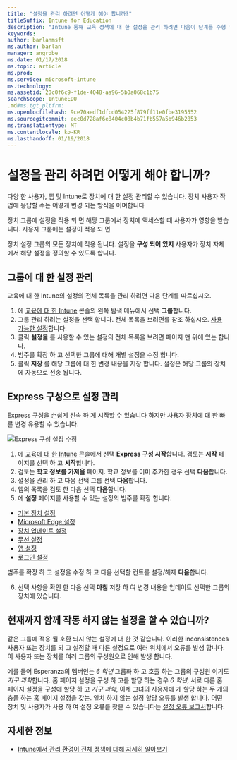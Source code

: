 ```yaml
---
title: "설정을 관리 하려면 어떻게 해야 합니까?"
titleSuffix: Intune for Education
description: "Intune 통해 교육 정책에 대 한 설정을 관리 하려면 다음이 단계를 수행 합니다."
keywords: 
author: barlanmsft
ms.author: barlan
manager: angrobe
ms.date: 01/17/2018
ms.topic: article
ms.prod: 
ms.service: microsoft-intune
ms.technology: 
ms.assetid: 20c0f6c9-f1de-4048-aa96-5b0a068c1b75
searchScope: IntuneEDU
.md#ms.tgt_pltfrm: 
ms.openlocfilehash: 9ce70aedf1dfcd054225f879ff11e0fbe3195552
ms.sourcegitcommit: eec0d728af6e8404c08b4b71fb557a5b946b2853
ms.translationtype: MT
ms.contentlocale: ko-KR
ms.lasthandoff: 01/19/2018
---
```

# <a name="how-do-i-manage-settings"></a>설정을 관리 하려면 어떻게 해야 합니까?

다양 한 사용자, 앱 및 Intune로 장치에 대 한 설정 관리할 수 있습니다. 장치 사용자 작업에 응답할 수는 어떻게 변경 되는 방식을 이며합니다

장치 그룹에 설정을 적용 되 면 해당 그룹에서 장치에 액세스할 때 사용자가 영향을 받습니다. 사용자 그룹에는 설정이 적용 되 면

장치 설정 그룹의 모든 장치에 적용 됩니다. 설정을 **구성 되어 있지** 사용자가 장치 자체에서 해당 설정을 정의할 수 있도록 합니다.

## <a name="manage-settings-for-groups"></a>그룹에 대 한 설정 관리

교육에 대 한 Intune의 설정의 전체 목록을 관리 하려면 다음 단계를 따르십시오.
1. 에 [교육에 대 한 Intune](https://intuneeducation.portal.azure.com) 콘솔의 왼쪽 탐색 메뉴에서 선택 **그룹**합니다.
2. 그룹 관리 하려는 설정을 선택 합니다. 전체 목록을 보려면를 참조 하십시오. [사용 가능한 설정](what-are-settings.md)합니다.
3. 클릭 **설정을** 를 사용할 수 있는 설정의 전체 목록을 보려면 페이지 맨 위에 있는 합니다.
4. 범주를 확장 하 고 선택한 그룹에 대해 개별 설정을 수정 합니다.
5. 클릭 **저장** 를 해당 그룹에 대 한 변경 내용을 저장 합니다. 설정은 해당 그룹의 장치에 자동으로 전송 됩니다.

## <a name="manage-settings-with-express-configuration"></a>Express 구성으로 설정 관리

Express 구성을 손쉽게 신속 하 게 시작할 수 있습니다 하지만 사용자 장치에 대 한 빠른 변경 유용할 수 있습니다.

  ![Express 구성 설정 수정](./media/express-config-006-choose-settings.png)

1. 에 [교육에 대 한 Intune](https://intuneeducation.portal.azure.com) 콘솔에서 선택 **Express 구성 시작**합니다. 검토는 **시작** 페이지를 선택 하 고 **시작**합니다.
2. 검토는 **학교 정보를 가져올** 페이지. 학교 정보를 이미 추가한 경우 선택 **다음**합니다.
3. 설정을 관리 하 고 다음 선택 그룹 선택 **다음**합니다.
4. 앱의 목록을 검토 한 다음 선택 **다음**합니다.
5. 에 **설정** 페이지를 사용할 수 있는 설정의 범주를 확장 합니다.
  * [기본 장치 설정](available-settings.md#basic-device-settings)
  * [Microsoft Edge 설정](available-settings.md#microsoft-edge-settings)
  * [장치 업데이트 설정](available-settings.md#device-update-settings)
  * [무선 설정](available-settings.md#wireless-settings)
  * [앱 설정](available-settings.md#app-settings)
  * [로그인 설정](available-settings.md#sign-in-settings)

  범주를 확장 하 고 설정을 수정 하 고 다음 선택할 컨트롤 설정/해제 **다음**합니다.

6. 선택 사항을 확인 한 다음 선택 **마침** 저장 하 여 변경 내용을 업데이트 선택한 그룹의 장치에 있습니다.

## <a name="can-i-ever-have-settings-that-dont-work-together"></a>현재까지 함께 작동 하지 않는 설정을 할 수 있습니까?

같은 그룹에 적용 될 호환 되지 않는 설정에 대 한 것 같습니다. 이러한 inconsistences 사용자 또는 장치를 되 고 설정할 때 다른 설정으로 여러 위치에서 오류를 발생 합니다. 이 사용자 또는 장치를 여러 그룹의 구성원으로 인해 발생 합니다.

예를 들어 Esperanza의 멤버인는 *6 학년* 그룹화 하 고 호출 하는 그룹의 구성원 이기도 *지구 과학*합니다. 홈 페이지 설정을 구성 하 고를 할당 하는 경우 *6 학년*, 서로 다른 홈 페이지 설정을 구성에 할당 하 고 *지구 과학*, 이제 그녀의 사용자에 게 할당 하는 두 개의 충돌 하는 홈 페이지 설정을 갖는. 일치 하지 않는 설정 할당 오류를 발생 합니다. 어떤 장치 및 사용자가 사용 하 여 설정 오류를 찾을 수 있습니다는 [설정 오류 보고서](what-are-reports.md)합니다.

## <a name="find-out-more"></a>자세한 정보

- [Intune에서 관리 환경이 전체 정책에 대해 자세히 알아보기](https://docs.microsoft.com/intune/deploy-use/manage-settings-and-features-on-your-devices-with-microsoft-intune-policies)
